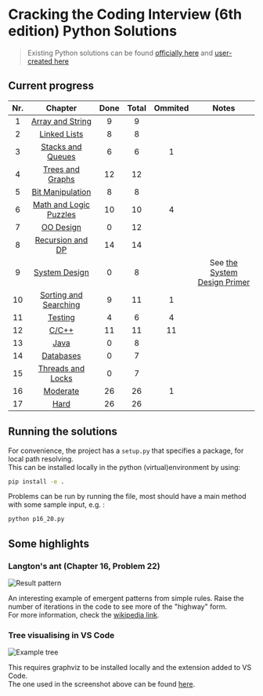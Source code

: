 # Cracking the Coding Interview (6th edition) Python Solutions

> Existing Python solutions can be found [officially here](https://github.com/careercup/CtCI-6th-Edition-Python/tree/e6bc732588601d0a98e5b1bc44d83644b910978d) and [user-created here](https://github.com/w-hat/ctci-solutions)

## Current progress
| Nr. 	|         Chapter        	| Done 	| Total 		| Ommited 	| Notes |
|:---:	|:----------------------:	|:----:	|:-----:	|:-------:	| :-------:	 |
|   1 	| [Array and String](chapter_1)       	|   9  	|   9   	|       	|         	| |
|   2 	| [Linked Lists](chapter_2)           	|   8  	|   8   	|         	| |
|   3 	| [Stacks and Queues](chapter_3)      	|   6  	|   6   	|    1    	| |
|   4 	| [Trees and Graphs](chapter_4)       	|  12  	|   12  	|         	| |
|   5 	| [Bit Manipulation](chapter_5)       	|   8  	|   8   	|         	| |
|   6 	| [Math and Logic Puzzles](chapter_6) 	|  10  	|   10  	|    4    	| |
|   7 	| [OO Design](chapter_7)              	|   0  	|   12  	|         	| |
|   8 	| [Recursion and DP](chapter_8)       	|  14  	|   14  	|         	| |
|   9 	| [System Design](chapter_9)          	|   0  	|   8   	|       	| See [the System Design Primer](https://github.com/donnemartin/system-design-primer) |
|  10 	| [Sorting and Searching](chapter_10) 	|   9  	|   11  	|    1    	| |
|  11 	| [Testing](chapter_11)                	|   4  	|   6   	|    4    	| |
|  12 	| [C/C++](chapter_12)                  	|  11  	|   11  	|    11   	| |
|  13 	| [Java](chapter_13)                   	|   0  	|   8   	|         	| |
|  14 	| [Databases](chapter_14)              	|   0  	|   7   	|         	| |
|  15 	| [Threads and Locks](chapter_15)      	|   0  	|   7   	|         	| |
|  16 	| [Moderate](chapter_16)               	|  26  	|   26  	|    1    	| |
|  17 	| [Hard](chapter_17)                   	|  26  	|   26  	|         	| |


## Running the solutions

For convenience, the project has a `setup.py` that specifies a package, for local path resolving.   
This can be installed locally in the python (virtual)environment by using:
```bash
pip install -e .
```

Problems can be run by running the file, most should have a main method with some sample input, e.g. :
```bash
python p16_20.py
```

## Some highlights

### Langton's ant (Chapter 16, Problem 22)

![Result pattern](bonus/ant.png)

An interesting example of emergent patterns from simple rules. Raise the number of iterations in the code to see more of the "highway" form.  
For more information, check the [wikipedia link](https://en.wikipedia.org/wiki/Langton%27s_ant).

### Tree visualising in VS Code

![Example tree](bonus/graphs.png)

This requires graphviz to be installed locally and the extension added to VS Code.   
The one used in the screenshot above can be found [here](https://marketplace.visualstudio.com/items?itemName=tintinweb.graphviz-interactive-preview).

